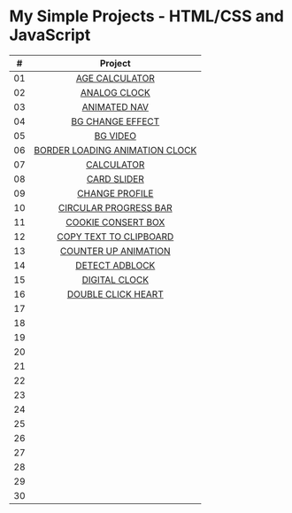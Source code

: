 # My Simple Projects - HTML/CSS and JavaScript

|  #   | Project                                                                                                                                                              |
| :--: | :-------------------------------------------------------------------------------------------------------------------------------------------------------------------:|
|  01  | [AGE CALCULATOR](https://github.com/DeoVindice29/SimpleProject-HTML-CSS-JS/tree/main/AGE%20CALCULATOR)                                                               |
|  02  | [ANALOG CLOCK](https://github.com/DeoVindice29/SimpleProject-HTML-CSS-JS/tree/main/ANALOG%20CLOCK)                                                                   |
|  03  | [ANIMATED NAV](https://github.com/DeoVindice29/SimpleProject-HTML-CSS-JS/tree/main/ANIMATED%20NAV)                                                                   |
|  04  | [BG CHANGE EFFECT](https://github.com/DeoVindice29/SimpleProject-HTML-CSS-JS/tree/main/BG%20CHANGE%20EFFECT)                                                         |
|  05  | [BG VIDEO](https://github.com/DeoVindice29/SimpleProject-HTML-CSS-JS/tree/main/BG%20VIDEO)                                                                           |
|  06  | [BORDER LOADING ANIMATION CLOCK](https://github.com/DeoVindice29/SimpleProject-HTML-CSS-JS/tree/main/BORDER%20LOADING%20ANIMATION)                                   |
|  07  | [CALCULATOR](https://github.com/DeoVindice29/SimpleProject-HTML-CSS-JS/tree/main/CALCULATOR)                                                                         |
|  08  | [CARD SLIDER](https://github.com/DeoVindice29/SimpleProject-HTML-CSS-JS/tree/main/CARD%20SLIDER)                                                                     |
|  09  | [CHANGE PROFILE](https://github.com/DeoVindice29/SimpleProject-HTML-CSS-JS/tree/main/CHANGE%20PROFILE)                                                               |
|  10  | [CIRCULAR PROGRESS BAR](https://github.com/DeoVindice29/SimpleProject-HTML-CSS-JS/tree/main/CIRCULAR%20PROGRESS%20BAR)                                               |
|  11  | [COOKIE CONSERT BOX](https://github.com/DeoVindice29/SimpleProject-HTML-CSS-JS/tree/main/COOKIE%20CONSERT%20BOX)                                                     |
|  12  | [COPY TEXT TO CLIPBOARD](https://github.com/DeoVindice29/SimpleProject-HTML-CSS-JS/tree/main/COPY%20TEXT%20TO%20CLIPBOARD)                                           |
|  13  | [COUNTER UP ANIMATION](https://github.com/DeoVindice29/SimpleProject-HTML-CSS-JS/tree/main/COUNTER%20UP%20ANIMATION)                                                 |
|  14  | [DETECT ADBLOCK](https://github.com/DeoVindice29/SimpleProject-HTML-CSS-JS/tree/main/DETECT%20ADBLOCK)                                                               |
|  15  | [DIGITAL CLOCK](https://github.com/DeoVindice29/SimpleProject-HTML-CSS-JS/tree/main/DIGITAL%20CLOCK)                                                                 |
|  16  | [DOUBLE CLICK HEART](https://github.com/DeoVindice29/SimpleProject-HTML-CSS-JS/tree/main/DOUBLE%20CLICK%20HEART)                                                     |
|  17  | []()                                                     |
|  18  | []()                                                     |
|  19  | []()                                                     |
|  20  | []()                                                     |
|  21  | []()                                                     |
|  22  | []()                                                     |
|  23  | []()                                                     |
|  24  | []()                                                     |
|  25  | []()                                                     |
|  26  | []()                                                     |
|  27  | []()                                                     |
|  28  | []()                                                     |
|  29  | []()                                                     |
|  30  | []()                                                     |
